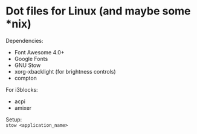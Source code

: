 Dot files for Linux (and maybe some \*nix)
=========================================

Dependencies:

* Font Awesome 4.0+
* Google Fonts
* GNU Stow
* xorg-xbacklight (for brightness controls)
* compton

For i3blocks:

* acpi
* amixer

Setup:  
`stow <application_name>`
